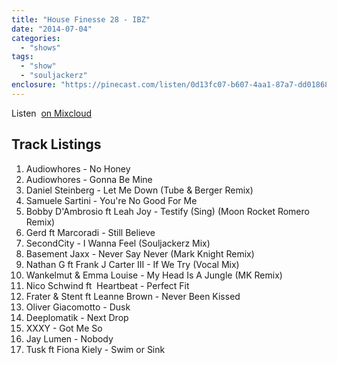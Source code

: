 ```yaml
---
title: "House Finesse 28 - IBZ"
date: "2014-07-04"
categories: 
  - "shows"
tags: 
  - "show"
  - "souljackerz"
enclosure: "https://pinecast.com/listen/0d13fc07-b607-4aa1-87a7-dd0186864372.mp3 98923194 audio/mpeg "
---
```


Listen  [on Mixcloud](https://www.mixcloud.com/housefinesse/house-finesse-28-ibz/)

## Track Listings

1. Audiowhores - No Honey
2. Audiowhores - Gonna Be Mine
3. Daniel Steinberg - Let Me Down (Tube & Berger Remix)
4. Samuele Sartini - You're No Good For Me
5. Bobby D'Ambrosio ft Leah Joy - Testify (Sing) (Moon Rocket Romero Remix)
6. Gerd ft Marcoradi - Still Believe
7. SecondCity - I Wanna Feel (Souljackerz Mix)
8. Basement Jaxx - Never Say Never (Mark Knight Remix)
9. Nathan G ft Frank J Carter III - If We Try (Vocal Mix)
10. Wankelmut & Emma Louise - My Head Is A Jungle (MK Remix)
11. Nico Schwind ft  Heartbeat - Perfect Fit
12. Frater & Stent ft Leanne Brown - Never Been Kissed
13. Oliver Giacomotto - Dusk
14. Deeplomatik - Next Drop
15. XXXY - Got Me So
16. Jay Lumen - Nobody
17. Tusk ft Fiona Kiely - Swim or Sink
